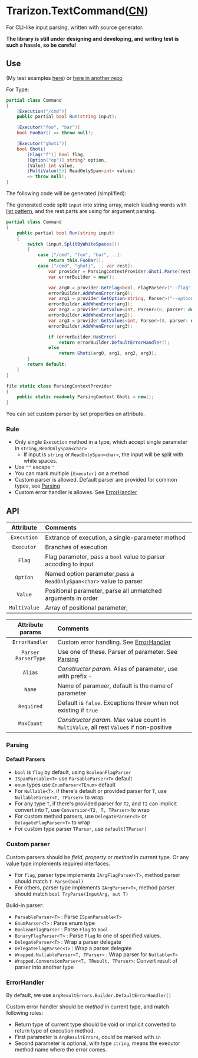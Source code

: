 # Trarizon.TextCommand([CN](./README.CN.md))

For CLI-like input parsing, written with source generator.

**The library is still under designing and developing, and writing test is such a hassle, so be careful**

## Use

(My test examples [here](./Trarizon.TextCommand.Tester/_Design.cs))
or [here in another repo](https://github.com/Trarizon/DeemoToolkit/blob/master/Trarizon.Toolkit.Deemo.Commands/Functions/ChartHandler.Execution.cs)

For Type:
``` csharp
partial class Command
{
    [Execution("/cmd")]
    public partial bool Run(string input);

    [Executor("foo", "bar")]
    bool FooBar() => throw null!;

    [Executor("ghoti")]
    bool Ghoti(
        [Flag("f")] bool flag,
        [Option("op")] string? option,
        [Value] int value,
        [MultiValue(5)] ReadOnlySpan<int> values)
        => throw null!;
}
```

The following code will be generated (simplified):

The generated code split `input` into string array, match leading words with [list pattern](https://learn.microsoft.com/zh-cn/dotnet/csharp/fundamentals/functional/pattern-matching#list-patterns), 
and the rest parts are using for argument parsing.
``` csharp
partial class Command
{
    public partial bool Run(string input)
    {
        switch (input.SplitByWhiteSpaces())
        {
            case ["/cmd", "foo", "bar", ..]:
                return this.FooBar();
            case ["/cmd", "ghoti", .. var rest]:
                var provider = ParsingContextProvider.Ghoti.Parse(rest);
                var errorBuilder = new();

                var arg0 = provider.GetFlag<bool, FlagParser>("--flag", parser: default);
                errorBuilder.AddWhenError(arg0);
                var arg1 = provider.GetOption<string, Parser>("--option", parser: default);
                errorBuilder.AddWhenError(arg1);
                var arg2 = provider.GetValue<int, Parser>(0, parser: default);
                errorBuilder.AddWhenError(arg2);
                var arg3 = provider.GetValues<int, Parser>(0, parser: default, stackalloc[5]));
                errorBuilder.AddWhenError(arg3);

                if (errorBuilder.HasError)
                    return errorBuilder.DefaultErrorHandler();
                else
                    return Ghoti(arg0, arg1, arg2, arg3);
        }
        return default;
    }
}

file static class ParsingContextProvider
{
    public static readonly ParsingContext Ghoti = new();
}
```

You can set custom parser by set properties on attribute.

### Rule

- Only single `Execution` method in a type, which accept single parameter in `string`, `ReadOnlySpan<char>`
    - If input is `string` or `ReadOnlySpan<char>`, the input will be split with white spaces.
- Use `""` escape `"`
- You can mark multiple `[Executor]` on a method
- Custom parser is allowed. Default parser are provided for common types, see [Parsing](#Parsing)
- Custom error handler is allowes. See [ErrorHandler](#ErrorHandler)

## API

Attribute|Comments
:-:|:--
`Execution`|Extrance of execution, a single-parameter method
`Executor`|Branches of execution
`Flag`|Flag parameter, pass a `bool` value to parser accoding to input
`Option`|Named option parameter,pass a `ReadOnlySpan<char>` value to parser
`Value`|Positional parameter, parse all unmatched arguments in order
`MultiValue`|Array of positional parameter, 

Attribute params|Comments
:-:|:--
`ErrorHandler`|Custom error handling. See [ErrorHandler](#ErrorHandler)
`Parser`<br/>`ParserType`|Use one of these. Parser of parameter. See [Parsing](#Parsing)
`Alias`|*Constructor param.* Alias of parameter, use with prefix `-`
`Name`|Name of parameer, default is the name of parameter
`Required`|Default is `false`. Exceptions threw when not existing if `true`
`MaxCount`|*Constructor param.* Max value count in `MultiValue`, all rest `Value`s if non-positive

### Parsing

#### Default Parsers

- `bool` is `flag` by default, using `BooleanFlagParser`
- `ISpanParsable<T>` use `ParsableParser<T>` default
- `enum` types use `EnumParser<TEnum>` default
- For `Nullable<T>`, if there's default or provided parser for `T`, use `NullableParser<T, TParser>` to wrap
- For any type `T`, if there's provided parser for `T2`, and `T2` can implicit convert into `T`, use `Conversion<T2, T, TParser>` to wrap
- For custom method parsers, use `DelegateParser<T>` or `DelagateFlagParser<T>` to wrap
- For custom type parser `TParser`, use `default(TParser)`

### Custom parser

Custom parsers should be *field*, *property* or *method* in current type.
Or any value type implements required interfaces.

- For `flag`, parser type implements `IArgFlagParser<T>`, method parser should match `T Parse(bool)`
- For others, parser type implements `IArgParser<T>`, method parser should match `bool TryParse(InputArg, out T)`

Build-in parser:
- `ParsableParser<T>` : Parse `ISpanParsable<T>` 
- `EnumParser<T>` : Parse enum type
- `BooleanFlagParser` : Parse `Flag` to `bool`
- `BinaryFlagParser<T>` : Parse `Flag` to one of specified values.
- `DelegateParser<T>` : Wrap a parser delegate
- `DelegateFlagParser<T>` : Wrap a parser delegate
- `Wrapped.NullableParser<T, TParser>` : Wrap parser for `Nullable<T>`
- `Wrapped.ConversionParser<T, TResult, TParser>`: Convert result of parser into another type 

### ErrorHandler

By default, we use `ArgResultErrors.Builder.DefaultErrorHandler()`

Custom error handler should be *method* in current type, and match following rules:
- Return type of current type should be void or implicit converted to return type of execution method.
- First parameter is `ArgResultErrors`, could be marked with `in`
- Second parameter is optional, with type `string`, means the executor method name where the error comes.
